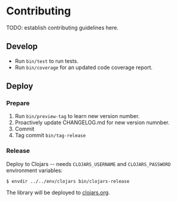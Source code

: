 # Contributing

TODO: establish contributing guidelines here.

## Develop

* Run `bin/test` to run tests.
* Run `bin/coverage` for an updated code coverage report.

## Deploy

### Prepare

1. Run `bin/preview-tag` to learn new version number.
2. Proactively update CHANGELOG.md for new version numnber.
3. Commit
4. Tag commit `bin/tag-release`

### Release

Deploy to Clojars -- needs `CLOJARS_USERNAME` and `CLOJARS_PASSWORD` environment
variables:

    $ envdir ../../env/clojars bin/clojars-release

The library will be deployed to [clojars.org][clojars].

[clojars]: https://clojars.org/com.github.mainej/f-form
